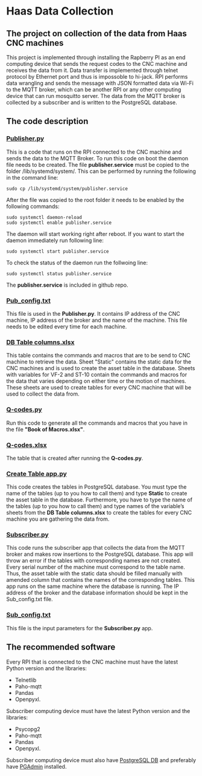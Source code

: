 # Haas Data Collection
## The project on collection of the data from Haas CNC machines
This project is implemented through installing the Rapberry PI as an end computing device that sends the request codes to the CNC machine and receives the data from it. Data transfer is implemented through telnet protocol by Ethernet port and thus is impossoble to hi-jack. RPI performs data wrangling and sends the message with JSON formatted data via Wi-Fi to the MQTT broker, which can be another RPI or any other computing device that can run mosquitto server. The data from the MQTT broker is collected by a subscriber and is written to the PostgreSQL database.

## The code description
### [Publisher.py](Publisher.py)
This is a code that runs on the RPI connected to the CNC machine and sends the data to the MQTT Broker. To run this code on boot the daemon file needs to be created. The file **publisher.service** must be copied to the folder /lib/systemd/system/. This can be performed by running the following in the command line: 
```
sudo cp /lib/systemd/system/publisher.service
```
After the file was copied to the root folder it needs to be enabled by the following commands:
```
sudo systemctl daemon-reload
sudo systemctl enable publisher.service
```
The daemon will start working right after reboot. If you want to start the daemon immediately run following line:
```
sudo systemctl start publisher.service
```
To check the status of the daemon run the follwoing line:
```
sudo systemctl status publisher.service
```

The **publisher.service** is included in github repo.
### [Pub_config.txt](Pub_config.txt)
This file is used in the **Publisher.py**. It contains IP address of the CNC machine, IP address of the broker and the name of the machine. This file needs to be edited every time for each machine.
### [DB Table columns.xlsx](DB%20Table%20columns.xlsx")
This table contains the commands and macros that are to be send to CNC machine to retrieve the data. Sheet "Static" contains the static data for the CNC machines and is used to create the asset table in the database. Sheets with variables for VF-2 and ST-10 contain the commands and macros for the data that varies depending on either time or the motion of machines. These sheets are used to create tables for every CNC machine that will be used to collect the data from.
### [Q-codes.py](Q-codes.py)
Run this code to generate all the commands and macros that you have in the file **"Book of Macros.xlsx"**.
### [Q-codes.xlsx](Q-codes.xlsx)
The table that is created after running the **Q-codes.py**.
### [Create Table app.py](Create%20Table%20app.py)
This code creates the tables in PostgreSQL database. You must type the name of the tables (up to you how to call them) and type **Static** to create the asset table in the database. Furthermore, you have to type the name of the tables (up to you how to call them) and type names of the variable’s sheets from the **DB Table columns.xlsx** to create the tables for every CNC machine you are gathering the data from.
### [Subscriber.py](Subscriber.py)
This code runs the subscriber app that collects the data from the MQTT broker and makes row insertions to the PostgreSQL database. This app will throw an error if the tables with corresponding names are not created. Every serial number of the machine must correspond to the table name. Thus, the asset table with the static data should be filled manually with amended column that contains the names of the corresponding tables.
This app runs on the same machine where the database is running. The IP address of the broker and the database information should be kept in the Sub_config.txt file.
### [Sub_config.txt](Sub_config.txt)
This file is the input parameters for the **Subscriber.py** app.
## The recommended software
Every RPI that is connected to the CNC machine must have the latest Python version and the libraries:
* Telnetlib
* Paho-mqtt
* Pandas
* Openpyxl.

Subscriber computing device must have the latest Python version and the libraries:
* Psycopg2
* Paho-mqtt
* Pandas
* Openpyxl.

Subscriber computing device must also have [PostgreSQL DB](https://www.postgresql.org/download/) and preferably have [PGAdmin](https://www.pgadmin.org/download/) installed.
